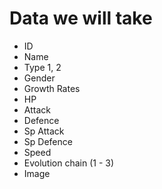 # Data we will take
- ID
- Name
- Type 1, 2
- Gender
- Growth Rates
- HP
- Attack
- Defence
- Sp Attack
- Sp Defence
- Speed
- Evolution chain (1 - 3)
- Image
